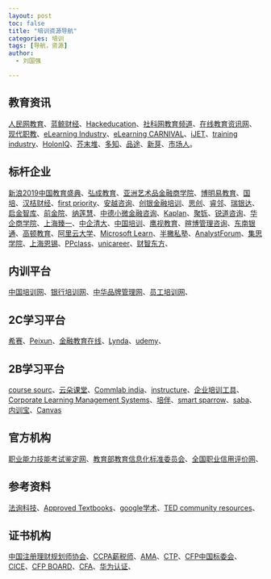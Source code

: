 ```yaml
---
layout: post
toc: false
title: "培训资源导航"
categories: 培训
tags: [导航，资源]
author:
  - 刘国强

---
```


## 教育资讯

[人民网教育](http://edu.people.com.cn/GB/208610/index.html)、[蓝鲸财经](https://www.lanjinger.com/c/15)、[Hackeducation](http://hackeducation.com/)、[社科网教育频道](http://www.cssn.cn/jyx/)、[在线教育资讯网](http://www.online-edu.org/)、[现代职教](http://www.mve.cn/)、[eLearning Industry](https://elearningindustry.com/)、[eLearning CARNIVAL](https://elearningcarnival.com/home/)、[iJET](https://online-journals.org/index.php/i-jet/index)、[training industry](https://trainingindustry.com/)、[HolonIQ](https://www.holoniq.com/)、[芥末堆](https://www.jiemodui.com/)、[多知](http://www.duozhi.com/)、[品途](https://www.pintu360.com/articleList-98.html)、[新芽](https://www.newseed.cn/search/k5pWZ6IKy5Z_56K6t)、[市场人](https://www.shichangren.net/)。

## 标杆企业

[新浪2019中国教育盛典](http://edu.sina.com.cn/zt_d/2019ceremony/)、[弘成教育](http://www.chinaedu.net/)、[亚洲艺术品金融商学院](http://www.aiaf.edu.cn/index.html)、[博明易教育](https://www.afpxuexi.com/)、[国培](http://www.guopeiwang.com/)、[汉桔财经](http://www.hanjucj.com/)、[first priority](http://www.first-priority.com.cn/index.asp)、[安越咨询](http://www.easyfinance.com.cn/)、[创银金融培训](http://www.chuangyin.net/)、[思创](http://www.sinostrong.com/)、[睿邻](http://www.sino-ruilin.com/)、[瑞银达](http://www.rydmc.com/)、[启金智库](http://www.qijin-finance.com/)、[前金院](http://www.qhfinance.org/index.html)、[纳莲慧](http://nalianhui.com/)、[中德小微金融咨询](http://www.mfconsulting.cn/rypx)、[Kaplan](https://kaplan.com/)、[聚铄](http://www.jushuobusiness.com/)、[锐道咨询](http://www.iruidao.com/)、[华企商学院](https://www.hq88.com/)、[上海臻一](http://www.zybeln.cn/case/49.html)、[中企清大](http://www.zqqdjy.com/)、[中国培训](http://www.zhongguopeixun.net/)、[鹰视教育](http://www.yingteach.com/?provinceId=110000)、[暄博管理咨询](http://www.xuanbozixun.com/list/4/19.html)、[东南银通](http://www.xmdnyt.com/)、[高顿教育](https://www.gaodun.com/)、[阿里云大学](https://edu.aliyun.com/certification?spm=a2c6h.13651102.1364563.44.3e221b11jjqJi0)、[Microsoft Learn](https://docs.microsoft.com/zh-cn/learn/)、[半撇私塾](https://www.bpteach.com/)、[AnalystForum](https://www.analystforum.com/)、[集思学院](https://www.pathacademics.com/home)、[上海恩锡](https://www.entinbank.com/)、[PPclass](https://ppclass.com/)、[unicareer](https://www.unicareer.com/)、[财智东方](http://www.ecfo.com.cn/)、



## 内训平台

[中国培训网](http://www.china-train.net/)、[银行培训网](http://www.bankpeixun.com/)、[中华品牌管理网](http://www.cnbm.net.cn/)、[员工培训网](http://ygpx.net/)、

## 2C学习平台

[希赛](https://www.educity.cn/)、[Peixun](http://www.peixun.net/)、[金融教育在线](http://www.occupationedu.com/)、[Lynda](https://www.lynda.com/)、[udemy](https://www.udemy.com/)、

## 2B学习平台

[course sourc](https://learner.course-source.net/cs/home)、[云朵课堂](https://www.yunduoketang.com/)、[Commlab india](https://www.commlabindia.com/)、[instructure](https://www.instructure.com/)、[企业培训工具](https://www.hishang.com/hangye/px/)、[Corporate Learning Management Systems](https://www.g2.com/categories/corporate-learning-management-systems)、[培伴](https://www.ehstms.com/site/index)、[smart sparrow](https://www.smartsparrow.com/)、[saba](https://www.saba.com/industries/financial)、[内训宝](https://www.nxb100.com/nxb-product/product.html)、[Canvas](https://zh.guides.instructure.com/)



## 官方机构

[职业能力技能考试鉴定网](http://www.chinaaxkg.com/)、[教育部教育信息化标准委员会](http://www.celtsc.org/index.html)、[全国职业信用评价网](https://www.ocecc.cn/index.shtml)、



## 参考资料

[法询科技](https://www.banklaw.com/)、[Approved Textbooks](https://aimath.org/textbooks/approved-textbooks/)、[google学术](https://ac.scmor.com/)、[TED community resources](https://www.ted.com/participate/organize-a-local-tedx-event/community-resources)、



## 证书机构

[中国注册理财规划师协会](http://www.cfp.org.cn/cn/)、[CCPA薪税师](http://www.ccpa-athe.com/)、[AMA](http://www.amachina.com/)、[CTP](http://www.ctpchina.net/)、[CFP中国标委会](https://www.fpsbchina.cn/)、[CICE](http://www.xpcle.com/Portal/Index)、[CFP BOARD](https://www.cfp.net/)、[CFA](https://www.cfainstitute.org/)、[华为认证](https://e.huawei.com/cn/material/MaterialList?&id=%7B17EBCF9C-F329-462C-9F18-8E68F5FF819C%7D)、